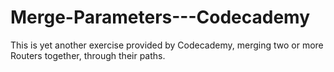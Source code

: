# Merge-Parameters---Codecademy
This is yet another exercise provided by Codecademy, merging two or more Routers together, through their paths.
